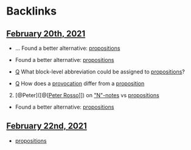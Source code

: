 
# Backlinks
## [February 20th, 2021](<February 20th, 2021.md>)
- ... Found a better alternative: [propositions](<propositions.md>)

- Found a better alternative: [propositions](<propositions.md>)

- [Q](<Q.md>) What block-level abbreviation could be assigned to [propositions](<propositions.md>)?

- [Q](<Q.md>) How does a [provocation]([provocations](<provocations.md>)) differ from a [proposition]([propositions](<propositions.md>))

2. [@Peter]([@[[Peter Rosso](<@[[Peter Rosso.md>)]]) on ["N"-notes](<"N"-notes.md>) vs [propositions](<propositions.md>)

- Found a better alternative: [propositions](<propositions.md>)

## [February 22nd, 2021](<February 22nd, 2021.md>)
- [propositions](<propositions.md>)


